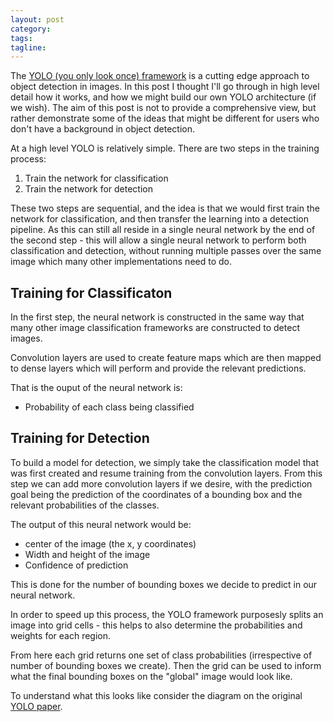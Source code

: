 ```yaml
---
layout: post
category:
tags:
tagline:
---
```


The [YOLO (you only look once) framework](https://pjreddie.com/darknet/yolo/) is a cutting edge approach to object detection in images. In this post I thought I'll go through in high level detail how it works, and how we might build our own YOLO architecture (if we wish). The aim of this post is not to provide a comprehensive view, but rather demonstrate some of the ideas that might be different for users who don't have a background in object detection.

At a high level YOLO is relatively simple. There are two steps in the training process:

1.  Train the network for classification
2.  Train the network for detection

These two steps are sequential, and the idea is that we would first train the network for classification, and then transfer the learning into a detection pipeline. As this can still all reside in a single neural network by the end of the second step - this will allow a single neural network to perform both classification and detection, without running multiple passes over the same image which many other implementations need to do.

## Training for Classificaton

In the first step, the neural network is constructed in the same way that many other image classification frameworks are constructed to detect images.

Convolution layers are used to create feature maps which are then mapped to dense layers which will perform and provide the relevant predictions.

That is the ouput of the neural network is:

- Probability of each class being classified

## Training for Detection

To build a model for detection, we simply take the classification model that was first created and resume training from the convolution layers. From this step we can add more convolution layers if we desire, with the prediction goal being the prediction of the coordinates of a bounding box and the relevant probabilities of the classes.

The output of this neural network would be:

- center of the image (the x, y coordinates)
- Width and height of the image
- Confidence of prediction

This is done for the number of bounding boxes we decide to predict in our neural network.

In order to speed up this process, the YOLO framework purposesly splits an image into grid cells - this helps to also determine the probabilities and weights for each region.

From here each grid returns one set of class probabilities (irrespective of number of bounding boxes we create). Then the grid can be used to inform what the final bounding boxes on the "global" image would look like.

To understand what this looks like consider the diagram on the original [YOLO paper](https://pjreddie.com/darknet/yolov1/).
